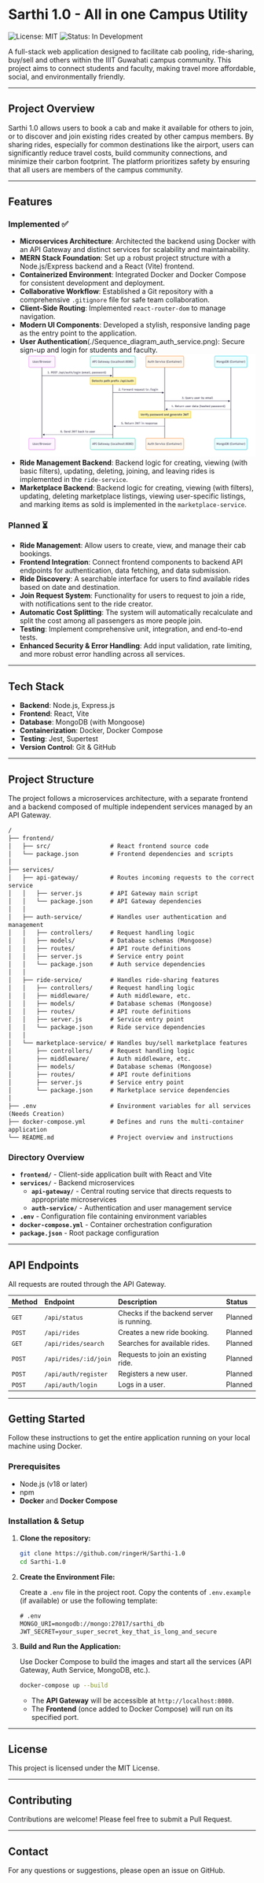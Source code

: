 # Sarthi 1.0 - All in one Campus Utility

![License: MIT](https://img.shields.io/badge/License-MIT-blue.svg)
![Status: In Development](https://img.shields.io/badge/status-in%20development-orange.svg)

A full-stack web application designed to facilitate cab pooling, ride-sharing, buy/sell and others within the IIIT Guwahati campus community. This project aims to connect students and faculty, making travel more affordable, social, and environmentally friendly.

---

## Project Overview

Sarthi 1.0 allows users to book a cab and make it available for others to join, or to discover and join existing rides created by other campus members. By sharing rides, especially for common destinations like the airport, users can significantly reduce travel costs, build community connections, and minimize their carbon footprint. The platform prioritizes safety by ensuring that all users are members of the campus community.

---

## Features

### Implemented ✅
- **Microservices Architecture**: Architected the backend using Docker with an API Gateway and distinct services for scalability and maintainability.
- **MERN Stack Foundation**: Set up a robust project structure with a Node.js/Express backend and a React (Vite) frontend.
- **Containerized Environment**: Integrated Docker and Docker Compose for consistent development and deployment.
- **Collaborative Workflow**: Established a Git repository with a comprehensive `.gitignore` file for safe team collaboration.
- **Client-Side Routing**: Implemented `react-router-dom` to manage navigation.
- **Modern UI Components**: Developed a stylish, responsive landing page as the entry point to the application.
- **User Authentication**(./Sequence_diagram_auth_service.png): Secure sign-up and login for students and faculty.
  ![Sequence Diagram](./Sequence_diagram_auth_service.png)
- **Ride Management Backend**: Backend logic for creating, viewing (with basic filters), updating, deleting, joining, and leaving rides is implemented in the `ride-service`.
- **Marketplace Backend**: Backend logic for creating, viewing (with filters), updating, deleting marketplace listings, viewing user-specific listings, and marking items as sold is implemented in the `marketplace-service`.
### Planned ⏳
- **Ride Management**: Allow users to create, view, and manage their cab bookings.
- **Frontend Integration**: Connect frontend components to backend API endpoints for authentication, data fetching, and data submission.
- **Ride Discovery**: A searchable interface for users to find available rides based on date and destination.
- **Join Request System**: Functionality for users to request to join a ride, with notifications sent to the ride creator.
- **Automatic Cost Splitting**: The system will automatically recalculate and split the cost among all passengers as more people join.
- **Testing**: Implement comprehensive unit, integration, and end-to-end tests.
- **Enhanced Security & Error Handling**: Add input validation, rate limiting, and more robust error handling across all services.

---

## Tech Stack

- **Backend**: Node.js, Express.js
- **Frontend**: React, Vite
- **Database**: MongoDB (with Mongoose)
- **Containerization**: Docker, Docker Compose
- **Testing**: Jest, Supertest
- **Version Control**: Git & GitHub

---

## Project Structure

The project follows a microservices architecture, with a separate frontend and a backend composed of multiple independent services managed by an API Gateway.


```
/
├── frontend/
│   ├── src/                 # React frontend source code
│   └── package.json         # Frontend dependencies and scripts
│
├── services/
│   ├── api-gateway/         # Routes incoming requests to the correct service
│   │   ├── server.js        # API Gateway main script
│   │   └── package.json     # API Gateway dependencies
│   │
│   ├── auth-service/        # Handles user authentication and management
│   │   ├── controllers/     # Request handling logic
│   │   ├── models/          # Database schemas (Mongoose)
│   │   ├── routes/          # API route definitions
│   │   ├── server.js        # Service entry point
│   │   └── package.json     # Auth service dependencies
│   │
│   ├── ride-service/        # Handles ride-sharing features
│   │   ├── controllers/     # Request handling logic
│   │   ├── middleware/      # Auth middleware, etc.
│   │   ├── models/          # Database schemas (Mongoose)
│   │   ├── routes/          # API route definitions
│   │   ├── server.js        # Service entry point
│   │   └── package.json     # Ride service dependencies
│   │
│   └── marketplace-service/ # Handles buy/sell marketplace features
│       ├── controllers/     # Request handling logic
│       ├── middleware/      # Auth middleware, etc.
│       ├── models/          # Database schemas (Mongoose)
│       ├── routes/          # API route definitions
│       ├── server.js        # Service entry point
│       └── package.json     # Marketplace service dependencies
│
├── .env                     # Environment variables for all services (Needs Creation)
├── docker-compose.yml       # Defines and runs the multi-container application
└── README.md                # Project overview and instructions
```


### Directory Overview

- **`frontend/`** - Client-side application built with React and Vite
- **`services/`** - Backend microservices
  - **`api-gateway/`** - Central routing service that directs requests to appropriate microservices
  - **`auth-service/`** - Authentication and user management service
- **`.env`** - Configuration file containing environment variables
- **`docker-compose.yml`** - Container orchestration configuration
- **`package.json`** - Root package configuration

---

## API Endpoints

All requests are routed through the API Gateway.

| Method | Endpoint | Description | Status |
|:-------|:---------|:------------|:-------|
| `GET` | `/api/status` | Checks if the backend server is running. | Planned |
| `POST` | `/api/rides` | Creates a new ride booking. | Planned |
| `GET` | `/api/rides/search` | Searches for available rides. | Planned |
| `POST` | `/api/rides/:id/join` | Requests to join an existing ride. | Planned |
| `POST` | `/api/auth/register` | Registers a new user. | Planned |
| `POST` | `/api/auth/login` | Logs in a user. | Planned |

---

## Getting Started

Follow these instructions to get the entire application running on your local machine using Docker.

### Prerequisites

- Node.js (v18 or later)
- npm
- **Docker** and **Docker Compose**

### Installation & Setup

1.  **Clone the repository:**
    ```bash
    git clone https://github.com/ringerH/Sarthi-1.0
    cd Sarthi-1.0
    ```

2.  **Create the Environment File:**
    
    Create a `.env` file in the project root. Copy the contents of `.env.example` (if available) or use the following template:
    
    ```env
    # .env
    MONGO_URI=mongodb://mongo:27017/sarthi_db
    JWT_SECRET=your_super_secret_key_that_is_long_and_secure
    ```

3.  **Build and Run the Application:**
    
    Use Docker Compose to build the images and start all the services (API Gateway, Auth Service, MongoDB, etc.).
    
    ```bash
    docker-compose up --build
    ```
    
    - The **API Gateway** will be accessible at `http://localhost:8080`.
    - The **Frontend** (once added to Docker Compose) will run on its specified port.

---

## License

This project is licensed under the MIT License.

---

## Contributing

Contributions are welcome! Please feel free to submit a Pull Request.

---

## Contact

For any questions or suggestions, please open an issue on GitHub.
